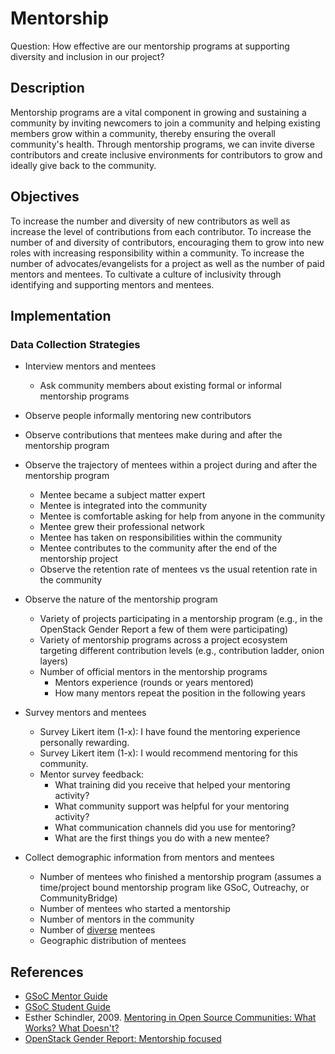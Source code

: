 # Mentorship

Question: How effective are our mentorship programs at supporting diversity and inclusion in our project?

## Description

Mentorship programs are a vital component in growing and sustaining a community by inviting newcomers to join a community and helping existing members grow within a community, thereby ensuring the overall community's health. Through mentorship programs, we can invite diverse contributors and create inclusive environments for contributors to grow and ideally give back to the community.

## Objectives

To increase the number and diversity of new contributors as well as increase the level of contributions from each contributor. To increase the number of and diversity of contributors, encouraging them to grow into new roles with increasing responsibility within a community. To increase the number of advocates/evangelists for a project as well as the number of paid mentors and mentees. To cultivate a culture of inclusivity through identifying and supporting mentors and mentees.

## Implementation

### Data Collection Strategies

- Interview mentors and mentees
     - Ask community members about existing formal or informal mentorship programs

- Observe people informally mentoring new contributors

- Observe contributions that mentees make during and after the mentorship program

- Observe the trajectory of mentees within a project during and after the mentorship program
    - Mentee became a subject matter expert
    - Mentee is integrated into the community
    - Mentee is comfortable asking for help from anyone in the community
    - Mentee grew their professional network
    - Mentee has taken on responsibilities within the community
    - Mentee contributes to the community after the end of the mentorship project
    - Observe the retention rate of mentees vs the usual retention rate in the community

- Observe the nature of the mentorship program
    - Variety of projects participating in a mentorship program (e.g., in the OpenStack Gender Report a few of them were participating)
    - Variety of mentorship programs across a project ecosystem targeting different contribution levels (e.g., contribution ladder, onion layers)
    - Number of official mentors in the mentorship programs
        * Mentors experience (rounds or years mentored)
        * How many mentors repeat the position in the following years

- Survey mentors and mentees
    - Survey Likert item (1-x): I have found the mentoring experience personally rewarding.
    - Survey Likert item (1-x): I would recommend mentoring for this community.
    - Mentor survey feedback:
        * What training did you receive that helped your mentoring activity?
        * What community support was helpful for your mentoring activity?
        * What communication channels did you use for mentoring?
        * What are the first things you do with a new mentee?

- Collect demographic information from mentors and mentees
    - Number of mentees who finished a mentorship program (assumes a time/project bound mentorship program like GSoC, Outreachy, or CommunityBridge)
    - Number of mentees who started a mentorship
    - Number of mentors in the community
    - Number of [diverse](https://github.com/chaoss/wg-diversity-inclusion/tree/master/demographic-data) mentees
    - Geographic distribution of mentees

## References
- [GSoC Mentor Guide](https://google.github.io/gsocguides/mentor/)
- [GSoC Student Guide](http://google.github.io/gsocguides/student/)
- Esther Schindler, 2009. [Mentoring in Open Source Communities: What Works? What Doesn't?](https://www.itworld.com/article/2768355/mentoring-in-open-source-communities--what-works--what-doesn-t-.html)
- [OpenStack Gender Report: Mentorship focused](https://superuser.openstack.org/wp-content/uploads/2018/06/Gender-Diversity-Analysis-in-the-OpenStack-Community-2018.pdf)
